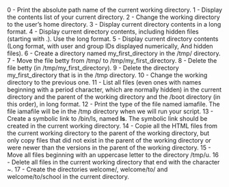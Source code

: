 0 - Print the absolute path name of the current working directory.
1 - Display the contents list of your current directory.
2 - Change the working directory to the user’s home directory.
3 - Display current directory contents in a long format.
4 - Display current directory contents, including hidden files (starting with .). Use the long format.
5 - Display current directory contents (Long format, with user and group IDs displayed numerically, And hidden files).
6 - Create a directory named my_first_directory in the /tmp/ directory.
7 - Move the file betty from /tmp/ to /tmp/my_first_directory.
8 - Delete the file betty (in /tmp/my_first_directory).
9 - Delete the directory my_first_directory that is in the /tmp directory.
10 - Change the working directory to the previous one.
11 - List all files (even ones with names beginning with a period character, which are normally hidden) in the current directory and the parent of the working directory and the /boot directory (in this order), in long format.
12 - Print the type of the file named iamafile. The file iamafile will be in the /tmp directory when we will run your script.
13 - Create a symbolic link to /bin/ls, named __ls__. The symbolic link should be created in the current working directory.
14 - Copie all the HTML files from the current working directory to the parent of the working directory, but only copy files that did not exist in the parent of the working directory or were newer than the versions in the parent of the working directory.
15 - Move all files beginning with an uppercase letter to the directory /tmp/u.
16 - Delete all files in the current working directory that end with the character ~.
17 - Create the directories welcome/, welcome/to/ and welcome/to/school in the current directory.
